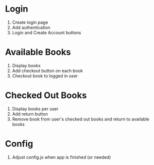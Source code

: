 <!-- TODO -->

# Login

1. Create login page
2. Add authentication
3. Login and Create Account buttons

# Available Books

1. Display books
2. Add checkout button on each book
3. Checkout book to logged in user

# Checked Out Books

1. Display books per user
2. Add return button
3. Remove book from user's checked out books and return to available books

# Config

1. Adjust config.js when app is finished (or needed)
